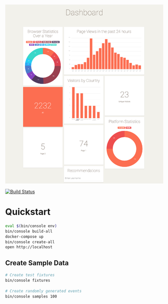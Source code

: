 ![Dashboard](/dashboard.png)

[![Build Status](https://travis-ci.org/dennis84/blah.svg?branch=master)](https://travis-ci.org/dennis84/blah)

# Quickstart

```bash
eval $(bin/console env)
bin/console build-all
docker-compose up
bin/console create-all
open http://localhost
```

## Create Sample Data

```bash
# Create test fixtures
bin/console fixtures

# Create randomly generated events
bin/console samples 100
```

